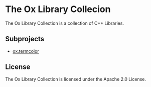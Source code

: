 # The Ox Library Collecion

The Ox Library Collection is a collection of C++ Libraries.

## Subprojects
- [ox.termcolor](termcolor/)

## License
The Ox Library Collection is licensed under the Apache 2.0 License.